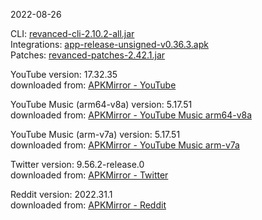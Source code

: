 2022-08-26
  
CLI: [revanced-cli-2.10.2-all.jar](https://github.com/j-hc/revanced-cli/releases/latest)  
Integrations: [app-release-unsigned-v0.36.3.apk](https://github.com/revanced/revanced-integrations/releases/latest)  
Patches: [revanced-patches-2.42.1.jar](https://github.com/revanced/revanced-patches/releases/latest)  

YouTube version: 17.32.35  
downloaded from: [APKMirror - YouTube](https://www.apkmirror.com/apk/google-inc/youtube/youtube-17-32-35-release/youtube-17-32-35-2-android-apk-download/)  

YouTube Music (arm64-v8a) version: 5.17.51  
downloaded from: [APKMirror - YouTube Music arm64-v8a](https://www.apkmirror.com/apk/google-inc/youtube-music/youtube-music-5-17-51-release/youtube-music-5-17-51-2-android-apk-download/)  

YouTube Music (arm-v7a) version: 5.17.51  
downloaded from: [APKMirror - YouTube Music arm-v7a](https://www.apkmirror.com/apk/google-inc/youtube-music/youtube-music-5-17-51-release/youtube-music-5-17-51-android-apk-download/)  

Twitter version: 9.56.2-release.0  
downloaded from: [APKMirror - Twitter](https://www.apkmirror.com/apk/twitter-inc/twitter/twitter-9-56-2-release-0-release/twitter-9-56-2-release-0-2-android-apk-download/)  

Reddit version: 2022.31.1  
downloaded from: [APKMirror - Reddit](https://www.apkmirror.com/apk/redditinc/reddit/reddit-2022-31-1-release/reddit-2022-31-1-android-apk-download/)  
